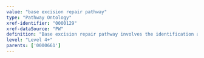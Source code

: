 ```yaml
---
value: "base excision repair pathway"
type: "Pathway Ontology"
xref-identifier: "0000129"
xref-dataSource: "PW"
definition: "Base excision repair pathway involves the identification and removal of the damaged base followed by its replacement with the correct nucleotide and ligation of the break in the strand."
level: "Level 4+"
parents: ['0000661']
---
```

